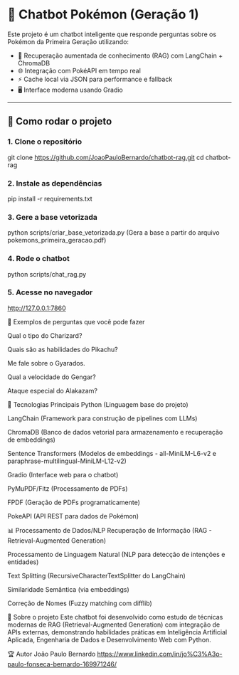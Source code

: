 # 🤖 Chatbot Pokémon (Geração 1)

Este projeto é um chatbot inteligente que responde perguntas sobre os Pokémon da Primeira Geração utilizando:

- 🧠 Recuperação aumentada de conhecimento (RAG) com LangChain + ChromaDB
- 🌐 Integração com PokéAPI em tempo real
- ⚡ Cache local via JSON para performance e fallback
- 🖥️ Interface moderna usando Gradio

---

## 🚀 Como rodar o projeto

### 1. Clone o repositório
git clone https://github.com/JoaoPauloBernardo/chatbot-rag.git
cd chatbot-rag

### 2. Instale as dependências
pip install -r requirements.txt

### 3. Gere a base vetorizada
python scripts/criar_base_vetorizada.py
(Gera a base a partir do arquivo pokemons_primeira_geracao.pdf)

### 4. Rode o chatbot
python scripts/chat_rag.py

### 5. Acesse no navegador
http://127.0.0.1:7860

💬 Exemplos de perguntas que você pode fazer

Qual o tipo do Charizard?

Quais são as habilidades do Pikachu?

Me fale sobre o Gyarados.

Qual a velocidade do Gengar?

Ataque especial do Alakazam?


🚀 Tecnologias Principais
Python (Linguagem base do projeto)

LangChain (Framework para construção de pipelines com LLMs)

ChromaDB (Banco de dados vetorial para armazenamento e recuperação de embeddings)

Sentence Transformers (Modelos de embeddings - all-MiniLM-L6-v2 e paraphrase-multilingual-MiniLM-L12-v2)

Gradio (Interface web para o chatbot)

PyMuPDF/Fitz (Processamento de PDFs)

FPDF (Geração de PDFs programaticamente)

PokeAPI (API REST para dados de Pokémon)

📊 Processamento de Dados/NLP
Recuperação de Informação (RAG - Retrieval-Augmented Generation)

Processamento de Linguagem Natural (NLP para detecção de intenções e entidades)

Text Splitting (RecursiveCharacterTextSplitter do LangChain)

Similaridade Semântica (via embeddings)

Correção de Nomes (Fuzzy matching com difflib)

💬 Sobre o projeto
Este chatbot foi desenvolvido como estudo de técnicas modernas de RAG (Retrieval-Augmented Generation) com integração de APIs externas, demonstrando habilidades práticas em Inteligência Artificial Aplicada, Engenharia de Dados e Desenvolvimento Web com Python.

🏆 Autor
João Paulo Bernardo
https://www.linkedin.com/in/jo%C3%A3o-paulo-fonseca-bernardo-169971246/
